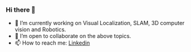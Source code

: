 ### Hi there 👋

<!--
**AustrianOakvn/AustrianOakvn** is a ✨ _special_ ✨ repository because its `README.md` (this file) appears on your GitHub profile.

Here are some ideas to get you started:
-->
- 🔭 I’m currently working on Visual Localization, SLAM, 3D computer vision and Robotics.
- 👯 I’m open to collaborate on the above topics.
- 📫 How to reach me: [Linkedin](https://www.linkedin.com/in/huy-ho%C3%A0ng-b%C3%B9i-99471516a/)




<table align="center" width="100%">
<!--     <td align="center">
        <img src="https://github-readme-stats.vercel.app/api?username=TixiaoShan&show_icons=true&hide_title=truelayout=compact&title_color=007bff&text_color=e7e7e7&icon_color=007bff&bg_color=171c28">
          </td> -->
<!--     <td align="center">
      <img src="https://github-readme-streak-stats.herokuapp.com/?user=TixiaoShan&theme=radical">
    </td> -->
  </tr>
</table>
